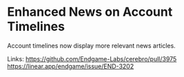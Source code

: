 # Enhanced News on Account Timelines

Account timelines now display more relevant news articles.

Links:
https://github.com/Endgame-Labs/cerebro/pull/3975
https://linear.app/endgame/issue/END-3202
